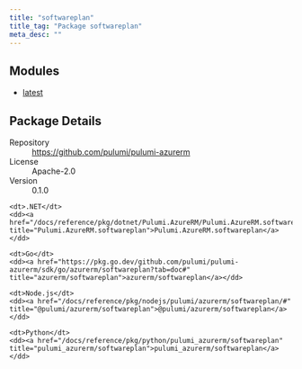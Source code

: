 ```yaml
---
title: "softwareplan"
title_tag: "Package softwareplan"
meta_desc: ""
---
```


<!-- WARNING: this file was generated by Pulumi Docs Generator. -->
<!-- Do not edit by hand unless you're certain you know what you are doing! -->



<h2 id="modules">Modules</h2>
<ul class="api">
    <li><a href="latest/" title="latest"><span class="symbol module"></span>latest</a></li>
</ul>

<h2 id="package-details">Package Details</h2>
<dl class="package-details">
	<dt>Repository</dt>
	<dd><a href="https://github.com/pulumi/pulumi-azurerm">https://github.com/pulumi/pulumi-azurerm</a></dd>
	<dt>License</dt>
	<dd>Apache-2.0</dd>
	<dt>Version</dt>
	<dd>0.1.0</dd>
</dl>



<dl class="tabular">

    <dt>.NET</dt>
    <dd><a href="/docs/reference/pkg/dotnet/Pulumi.AzureRM/Pulumi.AzureRM.softwareplan.html" title="Pulumi.AzureRM.softwareplan">Pulumi.AzureRM.softwareplan</a></dd>

    <dt>Go</dt>
    <dd><a href="https://pkg.go.dev/github.com/pulumi/pulumi-azurerm/sdk/go/azurerm/softwareplan?tab=doc#" title="azurerm/softwareplan">azurerm/softwareplan</a></dd>

    <dt>Node.js</dt>
    <dd><a href="/docs/reference/pkg/nodejs/pulumi/azurerm/softwareplan/#" title="@pulumi/azurerm/softwareplan">@pulumi/azurerm/softwareplan</a></dd>

    <dt>Python</dt>
    <dd><a href="/docs/reference/pkg/python/pulumi_azurerm/softwareplan" title="pulumi_azurerm/softwareplan">pulumi_azurerm/softwareplan</a></dd>

</dl>

